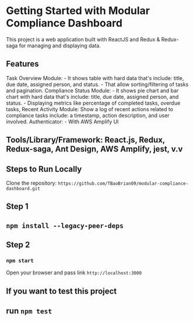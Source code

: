 # Getting Started with Modular Compliance Dashboard

This project is a web application built with ReactJS and Redux & Redux-saga for managing and displaying data.

## Features

Task Overview Module: - It shows table with hard data that's include: title, due date, assigned person, and status.
                      - That allow sorting/filtering of tasks and pagination.
Compliance Status Module: - It shows pie chart and bar chart with hard data that's include: title, due date, assigned person, and status.
                      - Displaying metrics like percentage of completed tasks, overdue tasks,
Recent Activity Module: Show a log of recent actions related to compliance tasks include: a timestamp, action description, and user involved.
Authenticator: - With AWS Amplify UI

## Tools/Library/Framework: React.js, Redux, Redux-saga, Ant Design, AWS Amplify, jest, v.v

## Steps to Run Locally

Clone the repository: `https://github.com/TBaoBrian09/modular-compliance-dashboard.git`

## Step 1

## `npm install --legacy-peer-deps`

## Step 2

### `npm start`

Open your browser and pass link `http://localhost:3000`

## If you want to test this project

## run `npm test`
